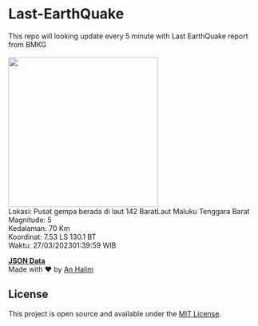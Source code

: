 # Last-EarthQuake
This repo will looking update every 5 minute with Last EarthQuake report from BMKG
<br>
<br>
<img src="https://ews.bmkg.go.id/TEWS/data/20230327013959.mmi.jpg?51252jhbpnhils7f0cfdiyb" width="300"/>
<br>
Lokasi: Pusat gempa berada di laut 142 BaratLaut Maluku Tenggara Barat <br>
Magnitude: 5 <br>
Kedalaman: 70 Km <br>
Koordinat: 7.53 LS 130.1 BT <br>
Waktu: 27/03/202301:39:59 WIB <br>

<a href="./data/data.json">**JSON Data**</a>
<br>
Made with ❤️ by <a href="https://github.com/an-halim">An Halim</a>
## License

This project is open source and available under the [MIT License](LICENSE).
